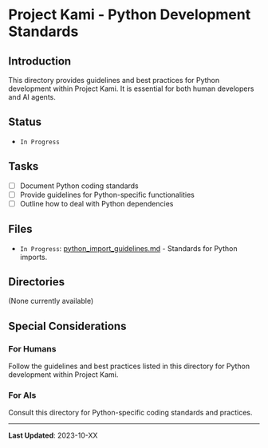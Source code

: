 # Project Kami - Python Development Standards

## Introduction
This directory provides guidelines and best practices for Python development within Project Kami. It is essential for both human developers and AI agents.

## Status
- `In Progress`

## Tasks
- [ ] Document Python coding standards
- [ ] Provide guidelines for Python-specific functionalities
- [ ] Outline how to deal with Python dependencies

## Files
- `In Progress`: [python_import_guidelines.md](./python_import_guidelines.md) - Standards for Python imports.

## Directories
(None currently available)

## Special Considerations
### For Humans
Follow the guidelines and best practices listed in this directory for Python development within Project Kami.

### For AIs
Consult this directory for Python-specific coding standards and practices.

---
**Last Updated**: 2023-10-XX
